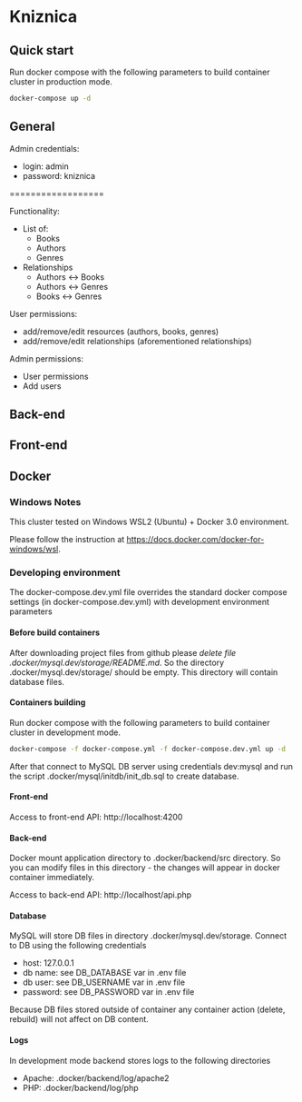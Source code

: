 # Kniznica

## Quick start

Run docker compose with the following parameters to build container cluster in production mode.

```bash
docker-compose up -d
```

## General

Admin credentials:

- login: admin
- password: kniznica

==================

Functionality:
 - List of:
    - Books
    - Authors
    - Genres
 - Relationships
    - Authors <-> Books
    - Authors <-> Genres
    - Books <-> Genres
  
User permissions:
 - add/remove/edit resources (authors, books, genres)
 - add/remove/edit relationships (aforementioned relationships)
  
Admin permissions:
 - User permissions
 - Add users
  
## Back-end

## Front-end

## Docker

### Windows Notes

This cluster tested on Windows WSL2 (Ubuntu) + Docker 3.0 environment.

Please follow the instruction at https://docs.docker.com/docker-for-windows/wsl.

### Developing environment

The docker-compose.dev.yml file overrides the standard docker compose
settings (in docker-compose.dev.yml) with development environment parameters

#### Before build containers

After downloading project files from github please
*delete file .docker/mysql.dev/storage/README.md*. So the directory
.docker/mysql.dev/storage/ should be empty.  This directory will contain
database files.

#### Containers building
Run docker compose with the following parameters to build container cluster in development mode.

```bash
docker-compose -f docker-compose.yml -f docker-compose.dev.yml up -d
```

After that connect to MySQL DB server using credentials dev:mysql
and run the script .docker/mysql/initdb/init_db.sql to create database.

#### Front-end

Access to front-end API: http://localhost:4200

#### Back-end

Docker mount application directory to .docker/backend/src directory.
So you can modify files in this directory - the changes will appear
in docker container immediately.

Access to back-end API: http://localhost/api.php

#### Database

MySQL will store DB files in directory .docker/mysql.dev/storage.
Connect to DB using the following credentials
- host: 127.0.0.1
- db name: see DB_DATABASE var in .env file
- db user: see DB_USERNAME var in .env file
- password: see DB_PASSWORD var in .env file

Because DB files stored outside of container any container action (delete, rebuild)
will not affect on DB content.

#### Logs

In development mode backend stores logs to the following directories

- Apache: .docker/backend/log/apache2
- PHP: .docker/backend/log/php
